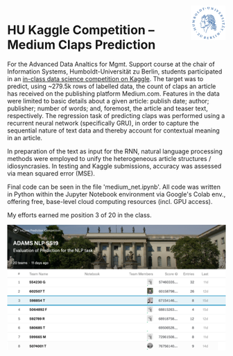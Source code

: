 <a href='http://quantlet.de/'>
  <img src='https://github.com/alextruesdale/medium-claps-rnn/blob/master/repository_media/HU.png' alt='HU logo' title='HU' align='right' height='80' />
</a>

# HU Kaggle Competition – Medium Claps Prediction

For the Advanced Data Analtics for Mgmt. Support course at the chair of Information Systems, Humboldt-Universität zu Berlin, students participated in an [in-class data science competition on Kaggle](https://www.kaggle.com/c/adams-nlp-ss19/). The target was to predict, using ~279.5k rows of labelled data, the count of claps an article has received on the publishing platform Medium.com. Features in the data were limited to basic details about a given article: publish date; author; publisher; number of words; and, foremost, the article and teaser text, respectively. The regression task of predicting claps was performed using a recurrent neural network (specifically GRU), in order to capture the sequential nature of text data and thereby account for contextual meaning in an article.

In preparation of the text as input for the RNN, natural language processing methods were employed to unify the heterogeneous article structures / idiosyncrasies. In testing and Kaggle submissions, accuracy was assessed via mean squared error (MSE).

Final code can be seen in the file 'medium_net.ipynb'. All code was written in Python within the Jupyter Notebook environment via Google's Colab env., offering free, base-level cloud computing resources (incl. GPU access).

My efforts earned me position 3 of 20 in the class.

<img src='https://github.com/alextruesdale/medium-claps-rnn/blob/master/repository_media/kaggle.png' alt='Kaggle Competition' title='Kaggle Competition' align='center' width='830' />
